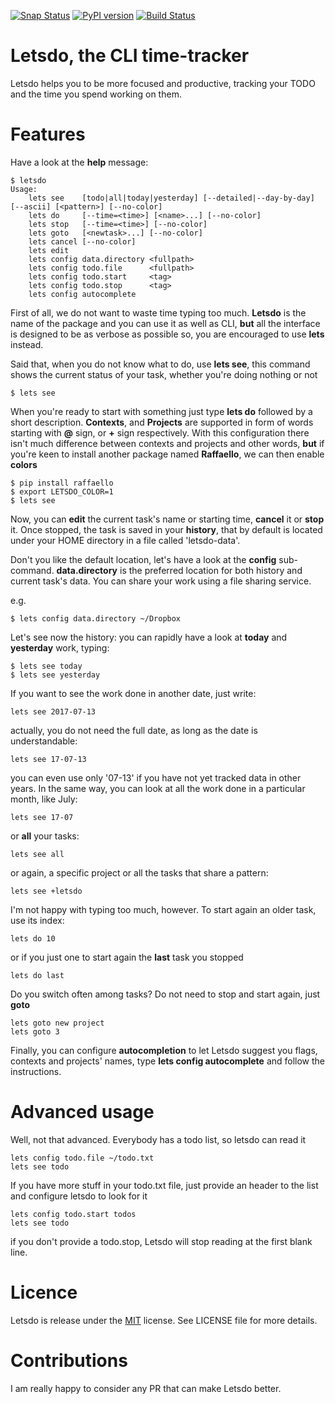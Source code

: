 [![Snap Status](https://build.snapcraft.io/badge/clobrano/letsdo.svg)](https://build.snapcraft.io/user/clobrano/letsdo)
[![PyPI version](https://badge.fury.io/py/letsdo.svg)](https://badge.fury.io/py/letsdo)
[![Build Status](https://travis-ci.org/clobrano/letsdo.svg?branch=master)](https://travis-ci.org/clobrano/letsdo)
# Letsdo, the CLI time-tracker

Letsdo helps you to be more focused and productive, tracking your TODO and the time you spend working on them.

# Features

Have a look at the **help** message:

```
$ letsdo
Usage:
    lets see    [todo|all|today|yesterday] [--detailed|--day-by-day] [--ascii] [<pattern>] [--no-color]
    lets do     [--time=<time>] [<name>...] [--no-color]
    lets stop   [--time=<time>] [--no-color]
    lets goto   [<newtask>...] [--no-color]
    lets cancel [--no-color]
    lets edit
    lets config data.directory <fullpath>
    lets config todo.file      <fullpath>
    lets config todo.start     <tag>
    lets config todo.stop      <tag>
    lets config autocomplete
```

First of all, we do not want to waste time typing too much. **Letsdo** is the name of the package and you can use it as well as CLI, **but** all the interface is designed to be as verbose as possible so, you are encouraged to use **lets** instead.

Said that, when you do not know what to do, use **lets see**, this command shows the current status of your task, whether you're doing nothing or not

```
$ lets see
```

When you're ready to start with something just type **lets do** followed by a short description. **Contexts**, and **Projects** are supported in form of words starting with **@** sign, or **+** sign respectively. With this configuration there isn't much difference between contexts and projects and other words, **but** if you're keen to install another package named **Raffaello**, we can then enable **colors**

```
$ pip install raffaello
$ export LETSDO_COLOR=1
$ lets see
```

Now, you can **edit** the current task's name or starting time, **cancel** it or **stop** it. Once stopped, the task is saved in your **history**, that by default is located under your HOME directory in a file called 'letsdo-data'.

Don't you like the default location, let's have a look at the **config** sub-command.
**data.directory** is the preferred location for both history and current task's data. You can share your work using a file sharing service.

e.g.

```
$ lets config data.directory ~/Dropbox
```

Let's see now the history: you can rapidly have a look at **today** and **yesterday** work, typing:

```
$ lets see today
$ lets see yesterday
```

If you want to see the work done in another date, just write:

```
lets see 2017-07-13
```

actually, you do not need the full date, as long as the date is understandable:

```
lets see 17-07-13
```

you can even use only '07-13' if you have not yet tracked data in other years.
In the same way, you can look at all the work done in a particular month, like July:

```
lets see 17-07
```

or **all** your tasks:

```
lets see all
```

or again, a specific project or all the tasks that share a pattern:

```
lets see +letsdo
```

I'm not happy with typing too much, however. To start again an older task, use its index:

```
lets do 10
```

or if you just one to start again the **last** task you stopped

```
lets do last
```

Do you switch often among tasks? Do not need to stop and start again, just **goto**

```
lets goto new project
lets goto 3
```

Finally, you can configure **autocompletion** to let Letsdo suggest you flags, contexts and projects' names, type **lets config autocomplete** and follow the instructions.

# Advanced usage

Well, not that advanced. Everybody has a todo list, so letsdo can read it

```
lets config todo.file ~/todo.txt
lets see todo
```

If you have more stuff in your todo.txt file, just provide an header to the list and configure letsdo to look for it

```
lets config todo.start todos
lets see todo
```

if you don't provide a todo.stop, Letsdo will stop reading at the first blank line.

# Licence
Letsdo is release under the [MIT](https://opensource.org/licenses/MIT) license. See LICENSE file for more details.


# Contributions
I am really happy to consider any PR that can make Letsdo better.
